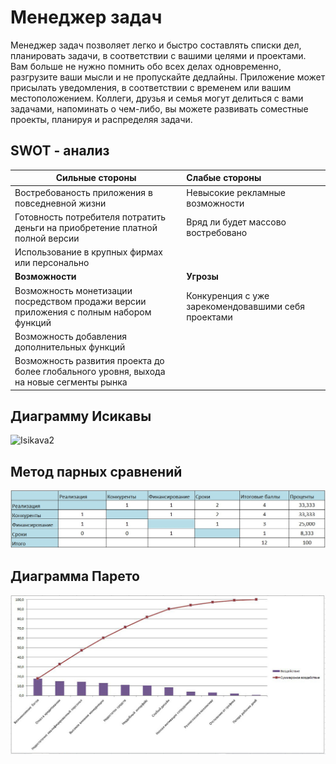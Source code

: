 # Менеджер задач
Менеджер задач позволяет легко и быстро составлять списки дел, планировать задачи, в соответствии с вашими целями и проектами. Вам больше не нужно помнить обо всех делах одновременно, разгрузите ваши мысли и не пропускайте дедлайны. Приложение может присылать уведомления, в соответствии с временем или вашим местоположением. Коллеги, друзья и семья могут делиться с вами задачами, напоминать о чем-либо, вы можете развивать соместные проекты, планируя и распределяя задачи.

## SWOT - анализ
| Сильные стороны  | Слабые стороны |
| ------------- |:-------------|
|Востребованость приложения в повседневной жизни|Невысокие рекламные возможности  |
|Готовность потребителя потратить деньги на приобретение платной полной версии|Вряд ли будет массово востребовано|
|Использование в крупных фирмах или персонально|| 
| **Возможности**  | **Угрозы** |
|Возможность монетизации посредством продажи версии приложения с полным набором функций |Конкуренция с уже зарекомендовавшими себя проектами| 
|Возможность добавления дополнительных функций||
|Возможность развития проекта до более глобального уровня, выхода на новые сегменты рынка||

## Диаграмму Исикавы
 ![](https://github.com/yuliaii/project/blob/master/Isikava.jpg "Isikava2")

## Метод парных сравнений
 
 ![](https://github.com/yuliaii/project/blob/master/parn.jpg "parn2")
 
 ## Диаграмма Парето
 
  ![](https://github.com/yuliaii/project/blob/master/Pareto.jpg "Pareto")
